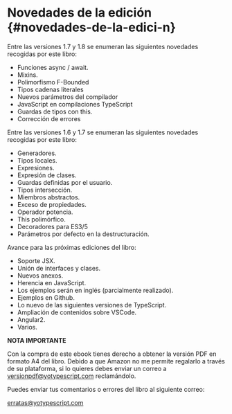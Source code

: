 # Novedades de la edición {#novedades-de-la-edici-n}

Entre las versiones 1.7 y 1.8 se enumeran las siguientes novedades recogidas por este libro:

*   Funciones async / await.
*   Mixins.
*   Polimorfismo F-Bounded
*   Tipos cadenas literales
*   Nuevos parámetros del compilador
*   JavaScript en compilaciones TypeScript
*   Guardas de tipos con this.
*   Corrección de errores

Entre las versiones 1.6 y 1.7 se enumeran las siguientes novedades recogidas por este libro:

*   Generadores.
*   Tipos locales.
*   Expresiones.
*   Expresión de clases.
*   Guardas definidas por el usuario.
*   Tipos intersección.
*   Miembros abstractos.
*   Exceso de propiedades.
*   Operador potencia.
*   This polimórfico.
*   Decoradores para ES3/5
*   Parámetros por defecto en la destructuración.

Avance para las próximas ediciones del libro:

*   Soporte JSX.
*   Unión de interfaces y clases.
*   Nuevos anexos.
*   Herencia en JavaScript.
*   Los ejemplos serán en inglés (parcialmente realizado).
*   Ejemplos en Github.
*   Lo nuevo de las siguientes versiones de TypeScript.
*   Ampliación de contenidos sobre VSCode.
*   Angular2.
*   Varios.

**NOTA IMPORTANTE**

Con la compra de este ebook tienes derecho a obtener la versión PDF en formato A4 del libro. Debido a que Amazon no me permite regalarlo a través de su plataforma, si lo quieres debes enviar un correo a versionpdf@yotypescript.com reclamándolo.

Puedes enviar tus comentarios o errores del libro al siguiente correo:

erratas@yotypescript.com